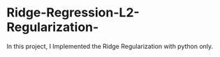 # Ridge-Regression-L2-Regularization-
In this project, I Implemented the Ridge Regularization with python only.
